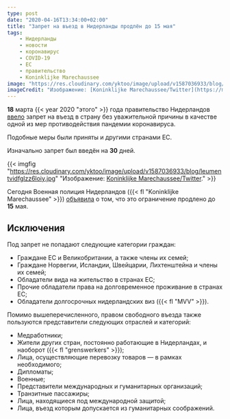 ```yaml
---
type: post
date: "2020-04-16T13:34:00+02:00"
title: "Запрет на въезд в Нидерланды продлён до 15 мая"
tags:
    - Нидерланды
    - новости
    - коронавирус
    - COVID-19
    - ЕС
    - правительство
    - Koninklijke Marechaussee
image: "https://res.cloudinary.com/yktoo/image/upload/v1587036933/blog/leumentvidfglzz6loiy.jpg"
imageCredit: "Изображение: [Koninklijke Marechaussee/Twitter](https://mobile.twitter.com/Marechaussee/status/1240354410326302724)."
---
```


**18** марта {{< year 2020 "этого" >}} года правительство Нидерландов [ввело](https://www.rijksoverheid.nl/actueel/nieuws/2020/03/18/nederland-sluit-de-grenzen-voor-mensen-van-buiten-europa) запрет на въезд в страну без уважительной причины в качестве одной из мер противодействия пандемии коронавируса.

Подобные меры были приняты и другими странами ЕС.

<!--more-->

Изначально запрет был введён на **30** дней.

{{< imgfig "https://res.cloudinary.com/yktoo/image/upload/v1587036933/blog/leumentvidfglzz6loiy.jpg" "Изображение: [Koninklijke Marechaussee/Twitter](https://mobile.twitter.com/Marechaussee/status/1240354410326302724)." >}}

Сегодня Военная полиция Нидерландов ({{< fl "Koninklijke Marechaussee" >}}) [объявила](https://mobile.twitter.com/Marechaussee/status/1250717709454790656) о том, что это ограничение продлено до **15** мая.

## Исключения

Под запрет не попадают следующие категории граждан:

* Граждане ЕС и Великобритании, а также члены их семей;
* Граждане Норвегии, Исландии, Швейцарии, Лихтенштейна и члены их семей;
* Обладатели вида на жительство в странах ЕС;
* Прочие обладатели права на долговременное проживание в странах ЕС;
* Обладатели долгосрочных нидерландских виз ({{< fl "MVV" >}}).

Помимо вышеперечисленного, правом свободного въезда также пользуются представители следующих отраслей и категорий:

* Медработники;
* Жители других стран, постоянно работающие в Нидерландах, и наоборот ({{< fl "grenswerkers" >}});
* Лица, осуществляющие перевозку товаров — в рамках необходимого;
* Дипломаты;
* Военные;
* Представители международных и гуманитарных организаций;
* Транзитные пассажиры;
* Лица, находящиеся под международной защитой;
* Лица, въезд которым допускается из гуманитарных соображений.
